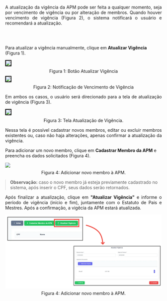 <p align="justify">
A atualização da vigência da APM pode ser feita a qualquer momento, seja por vencimento de vigência ou por alteração de membros. Quando houver vencimento de vigência (Figura 2), o sistema notificará o usuário e recomendará a atualização.

<br><br>

Para atualizar a vigência manualmente, clique em <strong>Atualizar Vigência</strong> (Figura 1).
</p>

<figure style="margin: 0.5em 0;">
    <img src="../../../img/pc/apm/atualizar-vigencia/TelaAPM.png" style="border: 2px solid black;">
    <figcaption style="margin-top: 0.3em; text-align: center;">Figura 1: Botão Atualizar Vigência</figcaption>
</figure>

<figure style="margin: 0.5em 0;">
    <img src="../../../img/pc/apm/atualizar-vigencia/NotificacaoAtt.png" style="border: 2px solid black;">
    <figcaption style="margin-top: 0.3em; text-align: center;">Figura 2: Notificação de Vencimento de Vigência</figcaption>
</figure>

<p align="justify">
Em ambos os casos, o usuário será direcionado para a tela de atualização de vigência (Figura 3).
</p>

<figure style="margin: 0.5em 0;">
    <img src="../../../img/pc/apm/atualizar-vigencia/TelaAtualizarVigencia.png" style="border: 2px solid black;">
    <figcaption style="margin-top: 0.3em; text-align: center;">Figura 3: Tela Atualização de Vigência.</figcaption>
</figure>

<p align="justify">
Nessa tela é possível cadastrar novos membros, editar ou excluir membros existentes ou, caso não haja alterações, apenas confirmar a atualização da vigência.

Para adicionar um novo membro, clique em <strong>Cadastrar Membro da APM</strong> e preencha os dados solicitados (Figura 4).
</p>

<figure style="margin: 0.5em 0;">
    <img src="../../../img/pc/apm/atualizar-vigencia/DadosNovoMembro.png">
    <figcaption style="margin-top: 0.3em; text-align: center;">Figura 4: Adicionar novo membro à APM.</figcaption>
</figure>

<blockquote style="margin: 1em 0;">
      <strong>Observação:</strong> caso o novo membro já esteja previamente cadastrado no sistema, após inserir o CPF, seus dados serão retornados.
</blockquote>

<p align="justify">
Após finalizar a atualização, clique em <strong>"Atualizar Vigência"</strong> e informe o período de vigência (início e fim), juntamente com o Estatuto de Pais e Mestres. Após a confirmação, a vigêcia da APM estará atualizada.
</p> 

<figure style="margin: 0.5em 0;">
    <img src="../../img/pc/apm/atualizar-vigencia/DialogAtualizar.png">
    <figcaption style="margin-top: 0.3em; text-align: center;">Figura 4: Adicionar novo membro à APM.</figcaption>
</figure>



